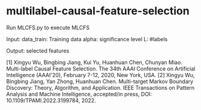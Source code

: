 # multilabel-causal-feature-selection

Run MLCFS.py to execute MLCFS

Input: 
	data_train: Training data
	alpha: significance level
	L: #labels
	
Output:
	selected features
  
[1] Xingyu Wu, Bingbing Jiang, Kui Yu, Huanhuan Chen, Chunyan Miao. Multi-label Causal Feature Selection. The 34th AAAI Conference on Artificial Intelligence (AAAI'20), February 7-12, 2020, New York, USA.
[2] Xingyu Wu, Bingbing Jiang, Yan Zhong, Huanhuan Chen. Multi-target Markov Boundary Discovery: Theory, Algorithm, and Application. IEEE Transactions on Pattern Analysis and Machine Intelligence, accepted/in press, DOI: 10.1109/TPAMI.2022.3199784, 2022.
